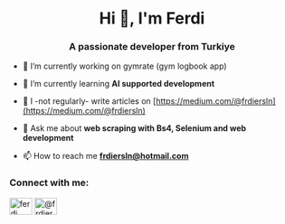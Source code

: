 <h1 align="center">Hi 👋, I'm Ferdi</h1>
<h3 align="center">A passionate developer from Turkiye</h3>

- 🔭 I’m currently working on gymrate (gym logbook app)

- 🌱 I’m currently learning **AI supported development**

- 📝 I -not regularly- write articles on [https://medium.com/@frdiersln](https://medium.com/@frdiersln)

- 💬 Ask me about **web scraping with Bs4, Selenium and web development**

- 📫 How to reach me **frdiersln@hotmail.com**

<h3 align="left">Connect with me:</h3>
<p align="left">
<a href="https://linkedin.com/in/ferdi eraslan" target="blank"><img align="center" src="https://raw.githubusercontent.com/rahuldkjain/github-profile-readme-generator/master/src/images/icons/Social/linked-in-alt.svg" alt="ferdi eraslan" height="30" width="40" /></a>
<a href="https://medium.com/@frdiersln" target="blank"><img align="center" src="https://raw.githubusercontent.com/rahuldkjain/github-profile-readme-generator/master/src/images/icons/Social/medium.svg" alt="@frdiersln" height="30" width="40" /></a>
</p>

